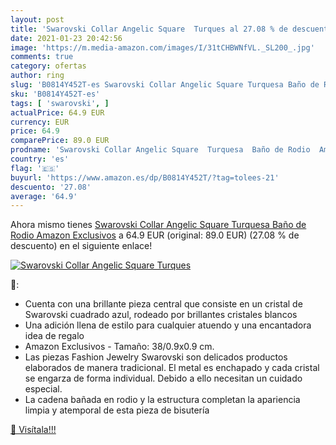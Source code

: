 ```yaml
---
layout: post
title: 'Swarovski Collar Angelic Square  Turques al 27.08 % de descuento'
date: 2021-01-23 20:42:56
image: 'https://m.media-amazon.com/images/I/31tCHBWNfVL._SL200_.jpg'
comments: true
category: ofertas
author: ring
slug: 'B0814Y452T-es Swarovski Collar Angelic Square Turquesa Baño de Rodio...'
sku: 'B0814Y452T-es'
tags: [ 'swarovski', ]
actualPrice: 64.9 EUR
currency: EUR
price: 64.9
comparePrice: 89.0 EUR
prodname: 'Swarovski Collar Angelic Square  Turquesa  Baño de Rodio  Amazon Exclusivos'
country: 'es'
flag: '🇪🇸'
buyurl: 'https://www.amazon.es/dp/B0814Y452T/?tag=tolees-21'
descuento: '27.08'
average: '64.9'
---
```


Ahora mismo tienes [Swarovski Collar Angelic Square  Turquesa  Baño de Rodio  Amazon Exclusivos](https://www.amazon.es/dp/B0814Y452T/?tag=tolees-21) a 64.9 EUR (original: 89.0 EUR) (27.08 %  de descuento) en el siguiente enlace!

[![Swarovski Collar Angelic Square  Turques](https://m.media-amazon.com/images/I/31tCHBWNfVL._SL200_.jpg)](https://www.amazon.es/dp/B0814Y452T/?tag=tolees-21)

🔎:

- Cuenta con una brillante pieza central que consiste en un cristal de Swarovski cuadrado azul, rodeado por brillantes cristales blancos
- Una adición llena de estilo para cualquier atuendo y una encantadora idea de regalo
- Amazon Exclusivos - Tamaño: 38/0.9x0.9 cm.
- Las piezas Fashion Jewelry Swarovski son delicados productos elaborados de manera tradicional. El metal es enchapado y cada cristal se engarza de forma individual. Debido a ello necesitan un cuidado especial.
- La cadena bañada en rodio y la estructura completan la apariencia limpia y atemporal de esta pieza de bisutería

[🛒 Visítala!!!](https://www.amazon.es/dp/B0814Y452T/?tag=tolees-21)

